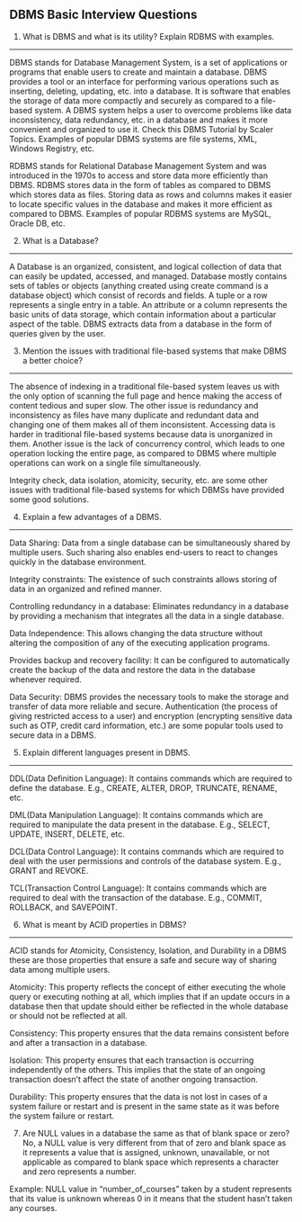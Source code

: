 DBMS Basic Interview Questions
------------------------------
1. What is DBMS and what is its utility? Explain RDBMS with examples.
--------------------------------------------------------------------
DBMS stands for Database Management System, is a set of applications or programs that enable users to create and maintain a database. DBMS provides a tool or an interface for performing various operations such as inserting, deleting, updating, etc. into a database. It is software that enables the storage of data more compactly and securely as compared to a file-based system. A DBMS system helps a user to overcome problems like data inconsistency, data redundancy, etc. in a database and makes it more convenient and organized to use it. Check this DBMS Tutorial by Scaler Topics.
Examples of popular DBMS systems are file systems, XML, Windows Registry, etc.

RDBMS stands for Relational Database Management System and was introduced in the 1970s to access and store data more efficiently than DBMS. RDBMS stores data in the form of tables as compared to DBMS which stores data as files. Storing data as rows and columns makes it easier to locate specific values in the database and makes it more efficient as compared to DBMS.
Examples of popular RDBMS systems are MySQL, Oracle DB, etc.

2. What is a Database?
----------------------
A Database is an organized, consistent, and logical collection of data that can easily be updated, accessed, and managed. Database mostly contains sets of tables or objects (anything created using create command is a database object) which consist of records and fields. A tuple or a row represents a single entry in a table. An attribute or a column represents the basic units of data storage, which contain information about a particular aspect of the table. DBMS extracts data from a database in the form of queries given by the user. 

3. Mention the issues with traditional file-based systems that make DBMS a better choice?
-----------------------------------------------------------------------------------------
The absence of indexing in a traditional file-based system leaves us with the only option of scanning the full page and hence making the access of content tedious and super slow. The other issue is redundancy and inconsistency as files have many duplicate and redundant data and changing one of them makes all of them inconsistent. Accessing data is harder in traditional file-based systems because data is unorganized in them.
Another issue is the lack of concurrency control, which leads to one operation locking the entire page, as compared to DBMS where multiple operations can work on a single file simultaneously.

Integrity check, data isolation, atomicity, security, etc. are some other issues with traditional file-based systems for which DBMSs have provided some good solutions.

4. Explain a few advantages of a DBMS.
--------------------------------------
Data Sharing: Data from a single database can be simultaneously shared by multiple users. Such sharing also enables end-users to react to changes quickly in the database environment.

Integrity constraints: The existence of such constraints allows storing of data in an organized and refined manner.

Controlling redundancy in a database: Eliminates redundancy in a database by providing a mechanism that integrates all the data in a single database.

Data Independence: This allows changing the data structure without altering the composition of any of the executing application programs.

Provides backup and recovery facility: It can be configured to automatically create the backup of the data and restore the data in the database whenever required.

Data Security: DBMS provides the necessary tools to make the storage and transfer of data more reliable and secure. Authentication (the process of giving restricted access to a user) and encryption (encrypting sensitive data such as OTP, credit card information, etc.) are some popular tools used to secure data in a DBMS.

5. Explain different languages present in DBMS.
----------------------------------------------
DDL(Data Definition Language):  It contains commands which are required to define the database.
E.g., CREATE, ALTER, DROP, TRUNCATE, RENAME, etc.

DML(Data Manipulation Language): It contains commands which are required to manipulate the data present in the database.
E.g., SELECT, UPDATE, INSERT, DELETE, etc.

DCL(Data Control Language):  It contains commands which are required to deal with the user permissions and controls of the database system.
E.g., GRANT and REVOKE.

TCL(Transaction Control Language):  It contains commands which are required to deal with the transaction of the database.
E.g., COMMIT, ROLLBACK, and SAVEPOINT.

6. What is meant by ACID properties in DBMS?
--------------------------------------------
ACID stands for Atomicity, Consistency, Isolation, and Durability in a DBMS these are those properties that ensure a safe and secure way of sharing data among multiple users.

Atomicity: This property reflects the concept of either executing the whole query or executing nothing at all, which implies that if an update occurs in a database then that update should either be reflected in the whole database or should not be reflected at all.

Consistency: This property ensures that the data remains consistent before and after a transaction in a database.

Isolation: This property ensures that each transaction is occurring independently of the others. This implies that the state of an ongoing transaction doesn’t affect the state of another ongoing transaction.

Durability: This property ensures that the data is not lost in cases of a system failure or restart and is present in the same state as it was before the system failure or restart.

7. Are NULL values in a database the same as that of blank space or zero?
No, a NULL value is very different from that of zero and blank space as it represents a value that is assigned, unknown, unavailable, or not applicable as compared to blank space which represents a character and zero represents a number.

Example: NULL value in “number_of_courses” taken by a student represents that its value is unknown whereas 0 in it means that the student hasn’t taken any courses.
